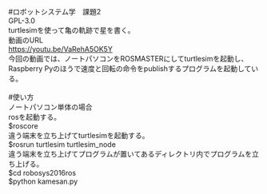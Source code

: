 #ロボットシステム学　課題2<br>
GPL-3.0<br>
turtlesimを使って亀の軌跡で星を書く。<br>
動画のURL<br>
https://youtu.be/VaRehA5OK5Y<br>
今回の動画では、ノートパソコンをROSMASTERにしてturtlesimを起動し、<br>
Raspberry Pyのほうで速度と回転の命令をpublishするプログラムを起動している。<br>
<br>
#使い方<br>
ノートパソコン単体の場合<br>
rosを起動する。<br>
$roscore<br>
違う端末を立ち上げてturtlesimを起動する。<br>
$rosrun turtlesim turtlesim_node<br>
違う端末を立ち上げてプログラムが置いてあるディレクトリ内でプログラムを立ち上げる。<br>
$cd robosys2016ros<br>
$python kamesan.py
